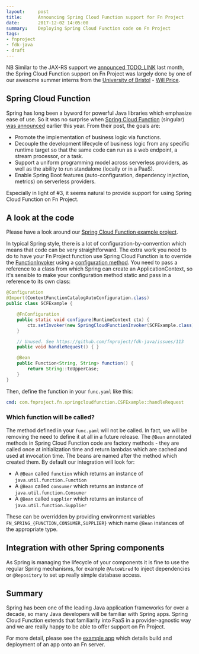 ```yaml
---
layout:     post
title:      Announcing Spring Cloud Function support for Fn Project
date:       2017-12-02 14:05:00
summary:    Deploying Spring Cloud Function code on Fn Project
tags:
- fnproject
- fdk-java
- draft
---
```


NB Similar to the JAX-RS support we [announced TODO_LINK]() last month, the Spring Cloud Function support on Fn Project was largely done by one of our awesome summer interns from the [University of Bristol](http://www.bristol.ac.uk/) - [Will Price](https://about.me/will_price).

## Spring Cloud Function

Spring has long been a byword for powerful Java libraries which emphasize ease of use. So it was no surprise when [Spring Cloud Function](https://github.com/spring-cloud/spring-cloud-function) (singular) [was announced](https://spring.io/blog/2017/07/05/introducing-spring-cloud-function) earlier this year. From their post, the goals are:

  - Promote the implementation of business logic via functions.
  - Decouple the development lifecycle of business logic from any specific runtime target so that the same code can run as a web endpoint, a stream processor, or a task.
  - Support a uniform programming model across serverless providers, as well as the ability to run standalone (locally or in a PaaS).
  - Enable Spring Boot features (auto-configuration, dependency injection, metrics) on serverless providers.

Especially in light of #3, it seems natural to provide support for using Spring Cloud Function on Fn Project.


## A look at the code

Please have a look around our [Spring Cloud Function example project](https://github.com/fnproject/fn-spring-cloud-function-example).

In typical Spring style, there is a lot of configuration-by-convention which means that code can be very straightforward. The extra work you need to do to have your Fn Project function use Spring Cloud Function is to override the [FunctionInvoker](https://github.com/fnproject/fdk-java/blob/master/api/src/main/java/com/fnproject/fn/api/FunctionInvoker.java) using a [configuration method](https://github.com/fnproject/fdk-java/blob/master/docs/FunctionConfiguration.md). You need to pass a reference to a class from which Spring can create an ApplicationContext, so it's sensible to make your configuration method static and pass in a reference to its own class:

```java
@Configuration
@Import(ContextFunctionCatalogAutoConfiguration.class)
public class SCFExample {

    @FnConfiguration
    public static void configure(RuntimeContext ctx) {
        ctx.setInvoker(new SpringCloudFunctionInvoker(SCFExample.class));  // <-- like that
    }

    // Unused. See https://github.com/fnproject/fdk-java/issues/113
    public void handleRequest() { }

    @Bean
    public Function<String, String> function() {
        return String::toUpperCase;
    }
}
```

Then, define the function in your `func.yaml` like this:

```yaml
cmd: com.fnproject.fn.springcloudfunction.CSFExample::handleRequest
```


### Which function will be called?

The method defined in your `func.yaml` will not be called. In fact, we will be removing the need to define it at all in a future release. The `@Bean` annotated methods in Spring Cloud Function code are factory methods - they are called once at initialization time and return lambdas which are cached and used at invocation time. The beans are named after the method which created them. By default our integration will look for:

  - A `@Bean` called `function` which returns an instance of `java.util.function.Function`
  - A `@Bean` called `consumer` which returns an instance of `java.util.function.Consumer`
  - A `@Bean` called `supplier` which returns an instance of `java.util.function.Supplier`

These can be overridden by providing environment variables `FN_SPRING_{FUNCTION,CONSUMER,SUPPLIER}` which name `@Bean` instances of the appropriate type.


## Integration with other Spring components

As Spring is managing the lifecycle of your components it is fine to use the regular Spring mechanisms, for example `@AutoWired` to inject dependencies or `@Repository` to set up really simple database access.


## Summary

Spring has been one of the leading Java application frameworks for over a decade, so many Java developers will be familiar with Spring apps. Spring Cloud Function extends that familiarity into FaaS in a provider-agnostic way and we are really happy to be able to offer support on Fn Project.

For more detail, please see the [example app](https://github.com/fnproject/fn-spring-cloud-function-example#example-spring-cloud-function) which details build and deployment of an app onto an Fn server.
